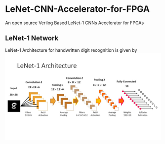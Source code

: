 # LeNet-CNN-Accelerator-for-FPGA
An open source Verilog Based LeNet-1 CNNs Accelerator for FPGAs
## LeNet-1 Network
LeNet-1 Architecture for handwritten digit recognition is given by
![Alt text](images/Slide2.JPG?raw=true "Slide2")
